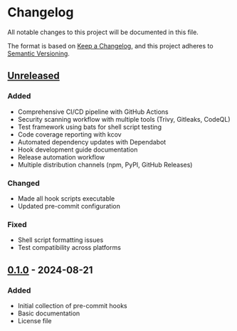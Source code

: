 # Changelog

All notable changes to this project will be documented in this file.

The format is based on [Keep a Changelog](https://keepachangelog.com/en/1.0.0/),
and this project adheres to [Semantic Versioning](https://semver.org/spec/v2.0.0.html).

## [Unreleased]

### Added
- Comprehensive CI/CD pipeline with GitHub Actions
- Security scanning workflow with multiple tools (Trivy, Gitleaks, CodeQL)
- Test framework using bats for shell script testing
- Code coverage reporting with kcov
- Automated dependency updates with Dependabot
- Hook development guide documentation
- Release automation workflow
- Multiple distribution channels (npm, PyPI, GitHub Releases)

### Changed
- Made all hook scripts executable
- Updated pre-commit configuration

### Fixed
- Shell script formatting issues
- Test compatibility across platforms

## [0.1.0] - 2024-08-21

### Added
- Initial collection of pre-commit hooks
- Basic documentation
- License file

[Unreleased]: https://github.com/aRustyDev/pre-commit-hooks/compare/v0.1.0...HEAD
[0.1.0]: https://github.com/aRustyDev/pre-commit-hooks/releases/tag/v0.1.0
